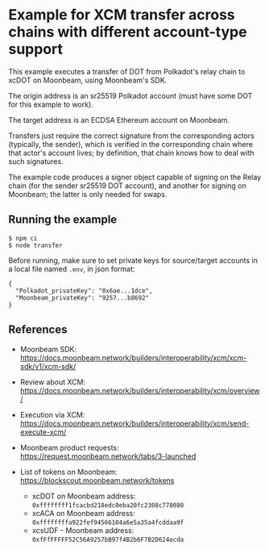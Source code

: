 # Example for XCM transfer across chains with different account-type support

This example executes a transfer of DOT from Polkadot's relay chain to xcDOT on Moonbeam, using Moonbeam's SDK.

The origin address is an sr25519 Polkadot account (must have some DOT for this example to work).

The target address is an ECDSA Ethereum account on Moonbeam.

Transfers just require the correct signature from the corresponding actors (typically, the sender), which is verified in the corresponding chain where that actor's account lives; by definition, that chain knows how to deal with such signatures.

The example code produces a signer object capable of signing on the Relay chain (for the sender sr25519 DOT account), and another for signing on Moonbeam; the latter is only needed for swaps.


## Running the example

```
$ npm ci
$ node transfer
```

Before running, make sure to set private keys for source/target accounts in a local file named `.env`, in json format: 
```
{
  "Polkadot_privateKey": "0x6ae...1dce",
  "Moonbeam_privateKey": "9257...b8692"
}
```


## References

* Moonbeam SDK: https://docs.moonbeam.network/builders/interoperability/xcm/xcm-sdk/v1/xcm-sdk/

* Review about XCM: https://docs.moonbeam.network/builders/interoperability/xcm/overview/

* Execution via XCM: https://docs.moonbeam.network/builders/interoperability/xcm/send-execute-xcm/

* Moonbeam product requests: https://request.moonbeam.network/tabs/3-launched

* List of tokens on Moonbeam: https://blockscout.moonbeam.network/tokens

  * xcDOT on Moonbeam address: `0xffffffff1fcacbd218edc0eba20fc2308c778080`
  * xcACA on Moonbeam address: `0xffffffffa922fef94566104a6e5a35a4fcddaa9f`
  * xcsUDF - Moonbeam address: `0xfFfFFFFF52C56A9257bB97f4B2b6F7B2D624ecda`
